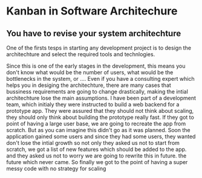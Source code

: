 # Kanban in Software Architechure

## You have to revise your system architechture

One of the firsts tesps in starting any development project is to design the architechture and select the required tools and technlogies.


Since this is one of the early stages in the development, this means you don't know what would be the number of users, what would be the bottlenecks in the system, or ....
Even if you have a consulting expert which helps you in desiging the architechture, there are many cases that bussiness requirements are going to change drastically, making the intial architechture lose the main assumptions.
I have been part of a development team, which initialy they were instructed to build a web backend for a prototype app. They were assured that they should not think about scaling, they should only think about building the prototype really fast. If they got to point of having a large user base, we are going to recreate the app from scratch. But as you can imagine this didn't go as it was planned. Soon the application gained some users and since they had some users, they wanted don't lose the intial growth so not only they asked us not to start from scratch, we got a list of new features which should be added to the app. and they asked us not to worry we are going to rewrite this in future. the future which never came. So finally we got to the point of having a super messy code with no strategy for scaling
